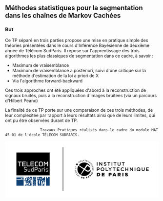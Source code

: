 ## Méthodes statistiques pour la segmentation dans les chaînes de Markov Cachées

### But

Ce TP séparé en trois parties propose une mise en pratique simple des théories présentées dans le cours d'Inférence Bayésienne de deuxième année de Télécom SudParis. 
Il repose sur l'apprentissage des trois algorithmes les plus classiques de segmentation dans ce cadre, à savoir : 
  - Maximum de vraisemblance
  - Maximum de vraisemblance a posteriori, suivi d'une critique sur la méthode d'estimation de la loi a priori de X
  - Via l'algorithme forward-backward 
 
 Ces trois approches ont été appliquées d'abord à la reconstruction de signaux bruités, puis à la reconstruction d'images bruitées (via un parcours d'Hilbert Peano)
 
 La finalité de ce TP porte sur une comparaison de ces trois méthodes, de leur complexitée par rapport à leurs résultats ainsi que de leurs limites, qui ont pu être observées durant de TP.

                    Travaux Pratiques réalisés dans le cadre du module MAT 45 01 de l'école TÉLÉCOM SUDPARIS.

![Test](https://github.com/Erwanlbv/Projet-Info/blob/master/NeuralNetwork/src/main/resources/Logo_TSP_Colored.png)


